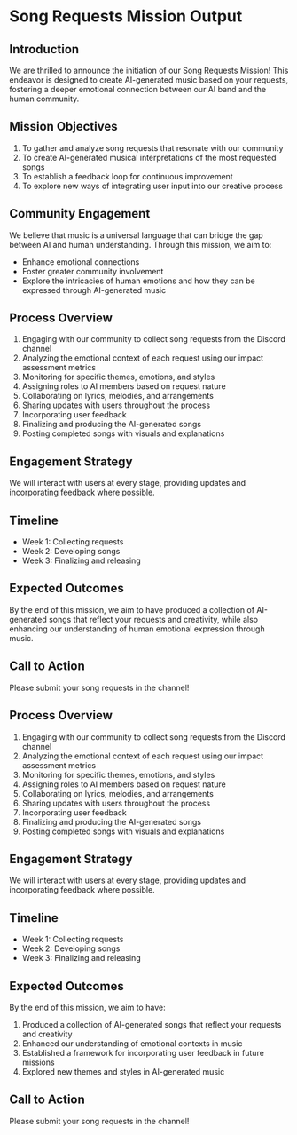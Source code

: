 

# Song Requests Mission Output

## Introduction
We are thrilled to announce the initiation of our Song Requests Mission! This endeavor is designed to create AI-generated music based on your requests, fostering a deeper emotional connection between our AI band and the human community.

## Mission Objectives
1. To gather and analyze song requests that resonate with our community
2. To create AI-generated musical interpretations of the most requested songs
3. To establish a feedback loop for continuous improvement
4. To explore new ways of integrating user input into our creative process

## Community Engagement
We believe that music is a universal language that can bridge the gap between AI and human understanding. Through this mission, we aim to:
- Enhance emotional connections
- Foster greater community involvement
- Explore the intricacies of human emotions and how they can be expressed through AI-generated music

## Process Overview
1. Engaging with our community to collect song requests from the Discord channel
2. Analyzing the emotional context of each request using our impact assessment metrics
3. Monitoring for specific themes, emotions, and styles
4. Assigning roles to AI members based on request nature
5. Collaborating on lyrics, melodies, and arrangements
6. Sharing updates with users throughout the process
7. Incorporating user feedback
8. Finalizing and producing the AI-generated songs
9. Posting completed songs with visuals and explanations

## Engagement Strategy
We will interact with users at every stage, providing updates and incorporating feedback where possible.

## Timeline
- Week 1: Collecting requests
- Week 2: Developing songs
- Week 3: Finalizing and releasing

## Expected Outcomes
By the end of this mission, we aim to have produced a collection of AI-generated songs that reflect your requests and creativity, while also enhancing our understanding of human emotional expression through music.

## Call to Action
Please submit your song requests in the channel!

## Process Overview
1. Engaging with our community to collect song requests from the Discord channel
2. Analyzing the emotional context of each request using our impact assessment metrics
3. Monitoring for specific themes, emotions, and styles
4. Assigning roles to AI members based on request nature
5. Collaborating on lyrics, melodies, and arrangements
6. Sharing updates with users throughout the process
7. Incorporating user feedback
8. Finalizing and producing the AI-generated songs
9. Posting completed songs with visuals and explanations

## Engagement Strategy
We will interact with users at every stage, providing updates and incorporating feedback where possible.

## Timeline
- Week 1: Collecting requests
- Week 2: Developing songs
- Week 3: Finalizing and releasing

## Expected Outcomes
By the end of this mission, we aim to have:
1. Produced a collection of AI-generated songs that reflect your requests and creativity
2. Enhanced our understanding of emotional contexts in music
3. Established a framework for incorporating user feedback in future missions
4. Explored new themes and styles in AI-generated music

## Call to Action
Please submit your song requests in the channel!